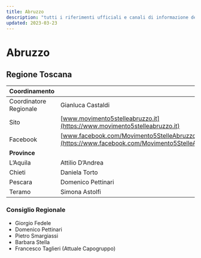 ```yaml
---
title: Abruzzo
description: "tutti i riferimenti ufficiali e canali di informazione del M5S in Abruzzo"
updated: 2023-03-23
---
```

# Abruzzo

## Regione Toscana

| **Coordinamento** | |
| --- | --- |
| Coordinatore Regionale | Gianluca Castaldi|
| Sito | [www.movimento5stelleabruzzo.it](https://www.movimento5stelleabruzzo.it)|
| Facebook | [www.facebook.com/Movimento5StelleAbruzzo](https://www.facebook.com/Movimento5StelleAbruzzo)|
| **Province** | |
| L’Aquila | Attilio D’Andrea|
|Chieti | Daniela Torto|
|Pescara | Domenico Pettinari|
|Teramo | Simona Astolfi|

### Consiglio Regionale
- Giorgio Fedele
- Domenico Pettinari
- Pietro Smargiassi
- Barbara Stella
- Francesco Taglieri (Attuale Capogruppo)
